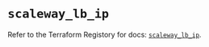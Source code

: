 # `scaleway_lb_ip`

Refer to the Terraform Registory for docs: [`scaleway_lb_ip`](https://www.terraform.io/docs/providers/scaleway/r/lb_ip).
